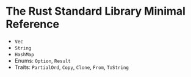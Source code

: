 # The Rust Standard Library Minimal Reference

- `Vec`
- `String`
- `HashMap`
- Enums: `Option`, `Result`
- Traits: `PartialOrd`, `Copy`, `Clone`, `From`, `ToString`
